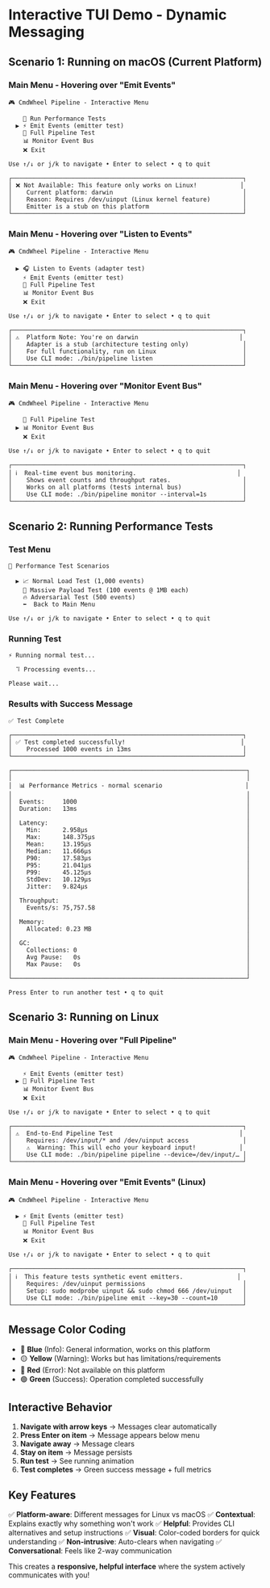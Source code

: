 # Interactive TUI Demo - Dynamic Messaging

## Scenario 1: Running on macOS (Current Platform)

### Main Menu - Hovering over "Emit Events"
```
🎮 CmdWheel Pipeline - Interactive Menu

    🧪 Run Performance Tests
  ▶ ⚡ Emit Events (emitter test)
    🔄 Full Pipeline Test
    📊 Monitor Event Bus
    ❌ Exit

Use ↑/↓ or j/k to navigate • Enter to select • q to quit

┌────────────────────────────────────────────────────────────────┐
│ ❌ Not Available: This feature only works on Linux!            │
│    Current platform: darwin                                    │
│    Reason: Requires /dev/uinput (Linux kernel feature)         │
│    Emitter is a stub on this platform                          │
└────────────────────────────────────────────────────────────────┘
```

### Main Menu - Hovering over "Listen to Events"
```
🎮 CmdWheel Pipeline - Interactive Menu

  ▶ 🎧 Listen to Events (adapter test)
    ⚡ Emit Events (emitter test)
    🔄 Full Pipeline Test
    📊 Monitor Event Bus
    ❌ Exit

Use ↑/↓ or j/k to navigate • Enter to select • q to quit

┌────────────────────────────────────────────────────────────────┐
│ ⚠️  Platform Note: You're on darwin                            │
│    Adapter is a stub (architecture testing only)               │
│    For full functionality, run on Linux                        │
│    Use CLI mode: ./bin/pipeline listen                         │
└────────────────────────────────────────────────────────────────┘
```

### Main Menu - Hovering over "Monitor Event Bus"
```
🎮 CmdWheel Pipeline - Interactive Menu

    🔄 Full Pipeline Test
  ▶ 📊 Monitor Event Bus
    ❌ Exit

Use ↑/↓ or j/k to navigate • Enter to select • q to quit

┌────────────────────────────────────────────────────────────────┐
│ ℹ️  Real-time event bus monitoring.                            │
│    Shows event counts and throughput rates.                    │
│    Works on all platforms (tests internal bus)                 │
│    Use CLI mode: ./bin/pipeline monitor --interval=1s          │
└────────────────────────────────────────────────────────────────┘
```

## Scenario 2: Running Performance Tests

### Test Menu
```
🧪 Performance Test Scenarios

  ▶ 📈 Normal Load Test (1,000 events)
    💪 Massive Payload Test (100 events @ 1MB each)
    🔥 Adversarial Test (500 events)
    ⬅️  Back to Main Menu

Use ↑/↓ or j/k to navigate • Enter to select • q to quit
```

### Running Test
```
⚡ Running normal test...

  ⠹ Processing events...

Please wait...
```

### Results with Success Message
```
✅ Test Complete

┌────────────────────────────────────────────────────────────────┐
│ ✅ Test completed successfully!                                │
│    Processed 1000 events in 13ms                               │
└────────────────────────────────────────────────────────────────┘

┌─────────────────────────────────────────────────────────────────┐
│                                                                 │
│  📊 Performance Metrics - normal scenario                       │
│                                                                 │
│  Events:     1000                                               │
│  Duration:   13ms                                               │
│                                                                 │
│  Latency:                                                       │
│    Min:      2.958µs                                            │
│    Max:      148.375µs                                          │
│    Mean:     13.195µs                                           │
│    Median:   11.666µs                                           │
│    P90:      17.583µs                                           │
│    P95:      21.041µs                                           │
│    P99:      45.125µs                                           │
│    StdDev:   10.129µs                                           │
│    Jitter:   9.824µs                                            │
│                                                                 │
│  Throughput:                                                    │
│    Events/s: 75,757.58                                          │
│                                                                 │
│  Memory:                                                        │
│    Allocated: 0.23 MB                                           │
│                                                                 │
│  GC:                                                            │
│    Collections: 0                                               │
│    Avg Pause:   0s                                              │
│    Max Pause:   0s                                              │
│                                                                 │
└─────────────────────────────────────────────────────────────────┘

Press Enter to run another test • q to quit
```

## Scenario 3: Running on Linux

### Main Menu - Hovering over "Full Pipeline"
```
🎮 CmdWheel Pipeline - Interactive Menu

    ⚡ Emit Events (emitter test)
  ▶ 🔄 Full Pipeline Test
    📊 Monitor Event Bus
    ❌ Exit

Use ↑/↓ or j/k to navigate • Enter to select • q to quit

┌────────────────────────────────────────────────────────────────┐
│ ⚠️  End-to-End Pipeline Test                                   │
│    Requires: /dev/input/* and /dev/uinput access               │
│    ⚠️  Warning: This will echo your keyboard input!            │
│    Use CLI mode: ./bin/pipeline pipeline --device=/dev/input/… │
└────────────────────────────────────────────────────────────────┘
```

### Main Menu - Hovering over "Emit Events" (Linux)
```
🎮 CmdWheel Pipeline - Interactive Menu

  ▶ ⚡ Emit Events (emitter test)
    🔄 Full Pipeline Test
    📊 Monitor Event Bus
    ❌ Exit

Use ↑/↓ or j/k to navigate • Enter to select • q to quit

┌────────────────────────────────────────────────────────────────┐
│ ℹ️  This feature tests synthetic event emitters.               │
│    Requires: /dev/uinput permissions                           │
│    Setup: sudo modprobe uinput && sudo chmod 666 /dev/uinput   │
│    Use CLI mode: ./bin/pipeline emit --key=30 --count=10       │
└────────────────────────────────────────────────────────────────┘
```

## Message Color Coding

- 🔵 **Blue** (Info): General information, works on this platform
- 🟡 **Yellow** (Warning): Works but has limitations/requirements
- 🔴 **Red** (Error): Not available on this platform
- 🟢 **Green** (Success): Operation completed successfully

## Interactive Behavior

1. **Navigate with arrow keys** → Messages clear automatically
2. **Press Enter on item** → Message appears below menu
3. **Navigate away** → Message clears
4. **Stay on item** → Message persists
5. **Run test** → See running animation
6. **Test completes** → Green success message + full metrics

## Key Features

✅ **Platform-aware**: Different messages for Linux vs macOS
✅ **Contextual**: Explains exactly why something won't work
✅ **Helpful**: Provides CLI alternatives and setup instructions
✅ **Visual**: Color-coded borders for quick understanding
✅ **Non-intrusive**: Auto-clears when navigating
✅ **Conversational**: Feels like 2-way communication

This creates a **responsive, helpful interface** where the system actively communicates with you!
